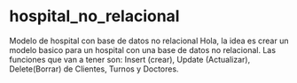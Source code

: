 # hospital_no_relacional
Modelo de hospital con base de datos no relacional
Hola, la idea es crear un modelo basico para un hospital con una base de datos no relacional.
Las funciones que van a tener son: Insert (crear), Update (Actualizar), Delete(Borrar) de Clientes, Turnos y Doctores.
